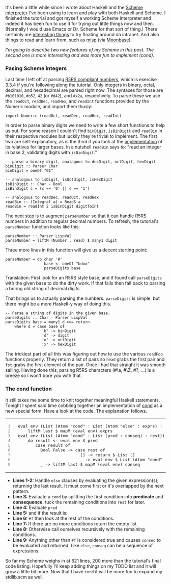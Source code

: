 It's been a little while since I wrote about Haskell and the <a href="/posts/2007/05/a-scheme-parser-in-haskell-part-1">Scheme interpreter</a> I've been using to learn and play with both Haskell and Scheme. I finished the tutorial and got myself a working Scheme interpreter and indeed it has been fun to use it for trying out little things now and then. (Normally I would use Emacs or Dr. Scheme for that sort of thing.) There certainly are <a href="http://www.lshift.net/blog/2007/06/11/folds-and-continuation-passing-style">interesting things</a> to try floating around da intranet. And also things to read and learn from, such as <a href="http://cubiclemuses.com/cm/blog/tags/Misp">misp</a> (via <a href="http://moonbase.rydia.net/mental/blog/programming/misp-is-a-lisp">Moonbase</a>).

*I'm going to describe two new features of my Scheme in this post. The second one is more interesting and was more fun to implement (cond).*

### Pasing Scheme integers ###

Last time I left off at parsing <a href="http://www.schemers.org/Documents/Standards/R5RS/HTML/r5rs-Z-H-9.html#%_sec_6.3.5">R5RS compliant numbers</a>, which is exercise 3.3.4 if you're following along the tutorial. Only integers in binary, octal, decimal, and hexadecimal are parsed right now. The syntaxes for those are <code>#b101010</code>, <code>#o52</code>, <code>42</code> (or <code>#d42</code>), and <code>#x2a</code>, respectively. To parse these we use the <code>readOct</code>, <code>readDec</code>, <code>readHex</code>, and <code>readInt</code> functions provided by the Numeric module, and import them thusly:

    import Numeric (readOct, readDec, readHex, readInt)

In order to parse binary digits we need to write a few short functions to help us out. For some reason I couldn't find <code>binDigit</code>, <code>isBinDigit</code> and <code>readBin</code> in their respective modules but luckily they're trivial to implement. The first two are self-explanatory, as is the third if you look at the <a href="http://www.cse.ogi.edu/~diatchki/MonadTransformers/pfe.cgi?Numeric">implementation</a> of its relatives for larger bases. In a nutshell <code>readBin</code> says to: "read an integer in base 2, validating digits with <code>isBinDigit</code>."

<pre><code>-- parse a binary digit, analagous to decDigit, octDigit, hexDigit
binDigit :: Parser Char
binDigit = oneOf "01"

-- analogous to isDigit, isOctdigit, isHexDigit
isBinDigit :: Char - Bool
isBinDigit c = (c == '0' || c == '1')

-- analogous to readDec, readOct, readHex
readBin :: (Integral a) = ReadS a
readBin = readInt 2 isBinDigit digitToInt</code></pre>

The next step is to augment <code>parseNumber</code> so that it can handle R5RS numbers in addition to regular decimal numbers. To refresh, the tutorial's <code>parseNumber</code> function looks like this:

    parseNumber :: Parser LispVal
    parseNumber = liftM (Number . read) $ many1 digit

Three more lines in this function will give us a decent starting point:

    parseNumber = do char '#'
                     base <- oneOf "bdox"
                     parseDigits base

Translation: First look for an R5RS style base, and if found call <code>parseDigits</code> with the given base to do the dirty work. If that fails then fall back to parsing a boring old string of decimal digits.

That brings us to actually parsing the numbers. <code>parseDigits</code> is simple, but there might be a more Haskell-y way of doing this.

<pre><code>-- Parse a string of digits in the given base.
parseDigits :: Char - Parser LispVal
parseDigits base = many1 d >>= return
    where d = case base of
                'b' -> binDigit
                'd' -> digit
                'o' -> octDigit
                'x' -> hexDigit
</code></pre>

The trickiest part of all this was figuring out how to use the various <code>readFoo</code> functions properly. They return a list of pairs so <code>head</code> grabs the first pair and <code>fst</code> grabs the first element of the pair. Once I had that straight it was smooth sailing. Having done this, parsing R5RS characters (#\a, #\Z, #\?, ...) is a breeze so I won't bore you with that.

### The cond function ###

It still takes me some time to knit together meaningful Haskell statements. Tonight I spent said time cobbling together an implementation of <a href="http://schemers.org/Documents/Standards/R5RS/HTML/r5rs-Z-H-7.html#%_sec_4.1.5">cond</a> as a new special form. Have a look at the code. The explanation follows.


<table class="code"><tr>
  <td class="line_numbers" title="click to toggle" onclick="with (this.firstChild.style) { display = (display == '') ? 'none' : '' }"><pre style="color: #888">1<tt>
</tt>2<tt>
</tt>3<tt>
</tt>4<tt>
</tt>5<tt>
</tt>6<tt>
</tt>7<tt>
</tt>8<tt>
</tt>9 <tt>
</tt></pre></td>
  <td class="code"><pre ondblclick="with (this.style) { overflow = (overflow == 'auto' || overflow == '') ? 'visible' : 'auto' }">eval env (List (Atom "cond" : List (Atom "else" : exprs) : [])) =<tt>
</tt>    liftM last $ mapM (eval env) exprs<tt>
</tt>eval env (List (Atom "cond" : List (pred : conseq) : rest)) = <tt>
</tt>    do result &lt;- eval env $ pred<tt>
</tt>       case result of<tt>
</tt>         Bool False -&gt; case rest of<tt>
</tt>                         [] -&gt; return $ List []<tt>
</tt>                         _ -&gt; eval env $ List (Atom "cond" : rest)<tt>
</tt>         _ -&gt; liftM last $ mapM (eval env) conseq</pre></td>
</tr></table>


 * __Lines 1-2:__ Handle <code>else</code> clauses by evaluating the given expression(s), returning the last result. It must come first or it's overlapped by the next pattern.
 * __Line 3:__ Evaluate a <code>cond</code> by splitting the first condition into <strong>predicate</strong> and <strong>consequence</strong>, tuck the remaining conditions into <code>rest</code> for later.
 * __Line 4:__ Evaluate <code>pred</code>
 * __Line 5:__ and if the result is:
 * __Line 6:__ <code>#f</code> then look at the rest of the conditions.
 * __Line 7:__ If there are no more conditions return the empty list.
 * __Line 8:__ Otherwise call ourselves recursively with the remaining conditions.
 * __Line 9:__ Anything other than <code>#f</code> is considered true and causes <code>conseq</code> to be evaluated and returned. Like <code>else</code>, <code>conseq</code> can be a sequence of expressions.

So far my Scheme weighs in at 621 lines, 200 more than the tutorial's final code listing. Hopefully I'll keep adding things on my TODO list and it will grow a little bit more. Now that I have <code>cond</code> it will be more fun to expand my stdlib.scm as well.
